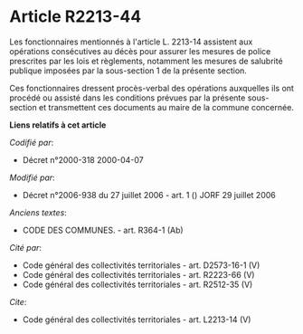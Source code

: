 # Article R2213-44

Les fonctionnaires mentionnés à l'article L. 2213-14 assistent aux opérations consécutives au décès pour assurer les mesures
de police prescrites par les lois et règlements, notamment les mesures de salubrité publique imposées par la sous-section 1
de la présente section.

Ces fonctionnaires dressent procès-verbal des opérations auxquelles ils ont procédé ou assisté dans les conditions prévues
par la présente sous-section et transmettent ces documents au maire de la commune concernée.

**Liens relatifs à cet article**

_Codifié par_:

  - Décret n°2000-318 2000-04-07

_Modifié par_:

  - Décret n°2006-938 du 27 juillet 2006 - art. 1 () JORF 29 juillet 2006

_Anciens textes_:

  - CODE DES COMMUNES. - art. R364-1 (Ab)

_Cité par_:

  - Code général des collectivités territoriales - art. D2573-16-1 (V)
  - Code général des collectivités territoriales - art. R2223-66 (V)
  - Code général des collectivités territoriales - art. R2512-35 (V)

_Cite_:

  - Code général des collectivités territoriales - art. L2213-14 (V)
